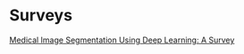 # Surveys
[Medical Image Segmentation Using Deep Learning:
A Survey](https://arxiv.org/pdf/2009.13120.pdf)
